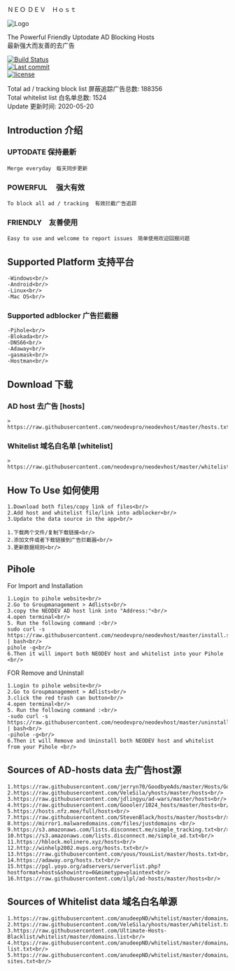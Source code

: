 ＮＥＯ ＤＥＶ　Ｈｏｓｔ

![Logo](https://raw.githubusercontent.com/neodevpro/neodevhost/master/logo.png)


The Powerful Friendly Uptodate AD Blocking Hosts<br/>
最新强大而友善的去广告<br/>

[![Build Status](https://img.shields.io/github/workflow/status/neodevpro/neodevhost/CI/master)](https://github.com/neodevpro/neodevhost/actions?workflow=CI)<br/>
[![Last commit](https://img.shields.io/github/last-commit/neodevpro/neodevhost.svg)](https://github.com/neodevpro/neodevhost/commit/master)<br/>
[![license](https://img.shields.io/github/license/neodevpro/neodevhost.svg)](https://github.com/neodevpro/neodevhost/blob/master/LICENSE)

Total ad / tracking block list 屏蔽追踪广告总数: 188356
<br/>
Total whitelist list 白名单总数: 1524
<br/>
Update 更新时间: 2020-05-20

## Introduction 介绍

### UPTODATE 保持最新<br/>
    Merge everyday　每天同步更新
### POWERFUL　 强大有效<br/>
    To block all ad / tracking  有效拦截广告追踪　
### FRIENDLY　友善使用<br/>
    Easy to use and welcome to report issues　简单使用欢迎回报问题
   
## Supported Platform 支持平台
```
-Windows<br/>
-Android<br/>
-Linux<br/>
-Mac OS<br/>
```
### Supported adblocker 广告拦截器
```
-Pihole<br/>
-Blokada<br/>
-DNS66<br/>
-Adaway<br/>
-gasmask<br/>
-Hostman<br/>
```
## Download 下载 

### AD host 去广告 [hosts]
```
> https://raw.githubusercontent.com/neodevpro/neodevhost/master/hosts.txt
```

### Whitelist 域名白名单 [whitelist]
```
> https://raw.githubusercontent.com/neodevpro/neodevhost/master/whitelist.txt
```

## How To Use 如何使用
```
1.Download both files/copy link of files<br/>
2.Add host and whitelist file/link into adblocker<br/>
3.Update the data source in the app<br/>
```
```
1.下载两个文件/复制下载链接<br/>
2.添加文件或者下载链接到广告拦截器<br/>
3.更新数据规则<br/>
```
## Pihole

For Import and Installation<br/>
```
1.Login to pihole website<br/>
2.Go to Groupmanagement > Adlists<br/>
3.copy the NEODEV AD host link into "Address:"<br/>
4.open terminal<br/>
5. Run the following command :<br/>
sudo curl -s https://raw.githubusercontent.com/neodevpro/neodevhost/master/install.sh | bash<br/>
pihole -g<br/>
6.Then it will import both NEODEV host and whitelist into your Pihole <br/>
```

FOR Remove and Uninstall<br/>
```
1.Login to pihole website<br/>
2.Go to Groupmanagement > Adlists<br/>
3.click the red trash can button<br/>
4.open terminal<br/>
5. Run the following command :<br/>
-sudo curl -s https://raw.githubusercontent.com/neodevpro/neodevhost/master/uninstall.sh | bash<br/>
-pihole -g<br/>
6.Then it will Remove and Uninstall both NEODEV host and whitelist from your Pihole <br/>
```

## Sources of AD-hosts data 去广告host源
```
1.https://raw.githubusercontent.com/jerryn70/GoodbyeAds/master/Hosts/GoodbyeAds.txt<br/>
2.https://raw.githubusercontent.com/VeleSila/yhosts/master/hosts<br/>
3.https://raw.githubusercontent.com/jdlingyu/ad-wars/master/hosts<br/>
4.https://raw.githubusercontent.com/Goooler/1024_hosts/master/hosts<br/>
5.https://hosts.nfz.moe/full/hosts<br/>
7.https://raw.githubusercontent.com/StevenBlack/hosts/master/hosts<br/>
8.https://mirror1.malwaredomains.com/files/justdomains <br/>
9.https://s3.amazonaws.com/lists.disconnect.me/simple_tracking.txt<br/>
10.https://s3.amazonaws.com/lists.disconnect.me/simple_ad.txt<br/>
11.https://hblock.molinero.xyz/hosts<br/>
12.http://winhelp2002.mvps.org/hosts.txt<br/>
13.https://raw.githubusercontent.com/yous/YousList/master/hosts.txt<br/>
14.https://adaway.org/hosts.txt<br/>
15.https://pgl.yoyo.org/adservers/serverlist.php?hostformat=hosts&showintro=0&mimetype=plaintext<br/>
16.https://raw.githubusercontent.com/ilpl/ad-hosts/master/hosts<br/>
```

## Sources of Whitelist data 域名白名单源
```
1.https://raw.githubusercontent.com/anudeepND/whitelist/master/domains/whitelist.txt<br/>
2.https://raw.githubusercontent.com/VeleSila/yhosts/master/whitelist.txt<br/>
3.https://raw.githubusercontent.com/Ultimate-Hosts-Blacklist/whitelist/master/domains.list<br/>
4.https://raw.githubusercontent.com/anudeepND/whitelist/master/domains/optional-list.txt<br/>
5.https://raw.githubusercontent.com/anudeepND/whitelist/master/domains/referral-sites.txt<br/>
```
